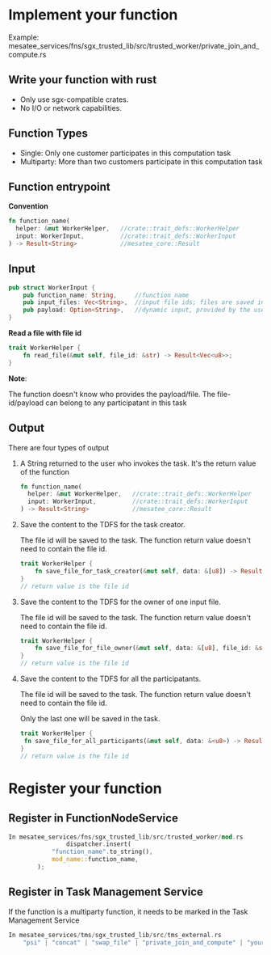 # Implement your function

Example: mesatee_services/fns/sgx_trusted_lib/src/trusted_worker/private_join_and_compute.rs

## Write your function with rust

* Only use sgx-compatible crates.
* No I/O or network capabilities. 

## Function Types

* Single: Only one customer participates in this computation task
* Multiparty: More than two customers participate in this computation task

## Function entrypoint

**Convention**

```rust
fn function_name(
  helper: &mut WorkerHelper,   //crate::trait_defs::WorkerHelper
  input: WorkerInput,          //crate::trait_defs::WorkerInput
) -> Result<String>            //mesatee_core::Result
```

## Input

```rust
pub struct WorkerInput {
    pub function_name: String,     //function name
    pub input_files: Vec<String>,  //input file ids; files are saved in the TDFS
    pub payload: Option<String>,   //dynamic input, provided by the user who invokes the task
}
```

**Read a file with file id**

```rust
trait WorkerHelper {
    fn read_file(&mut self, file_id: &str) -> Result<Vec<u8>>;
}
```

**Note**: 

The function doesn't know who provides the payload/file. The file-id/payload can belong to any participatant in this task

## Output

There are four types of output

1. A String returned to the user who invokes the task. It's the return value of the function

   ```rust
   fn function_name(
     helper: &mut WorkerHelper,   //crate::trait_defs::WorkerHelper
     input: WorkerInput,          //crate::trait_defs::WorkerInput
   ) -> Result<String>            //mesatee_core::Result
   ```

2. Save the content to the TDFS for the task creator. 

   The file id will be saved to the task. The function return value doesn't need to contain the file id.

   ```rust
   trait WorkerHelper {
       fn save_file_for_task_creator(&mut self, data: &[u8]) -> Result<String>;
   }
   // return value is the file id
   ```

3. Save the content to the TDFS for the owner of one input file. 

   The file id will be saved to the task. The function return value doesn't need to contain the file id.

   ```rust
   trait WorkerHelper {
       fn save_file_for_file_owner(&mut self, data: &[u8], file_id: &str) -> Result<String>;
   }
   // return value is the file id
   ```

4. Save the content to the TDFS for all the participatants. 

   The file id will be saved to the task. The function return value doesn't need to contain the file id.

   Only the last one will be saved in the task.

   ```rust
   trait WorkerHelper {
   	fn save_file_for_all_participants(&mut self, data: &<u8>) -> Result<String>;
   }
   // return value is the file id
   ```

   

# Register your function

## Register in FunctionNodeService

```rust
In mesatee_services/fns/sgx_trusted_lib/src/trusted_worker/mod.rs
				dispatcher.insert(
            "function_name".to_string(),
            mod_name::function_name,
        );

```

## Register in Task Management Service

If the function is a multiparty function, it needs to be marked in the Task Management Service

```rust
In mesatee_services/tms/sgx_trusted_lib/src/tms_external.rs
	"psi" | "concat" | "swap_file" | "private_join_and_compute" | "your_function" => FunctionType::Multiparty
```

